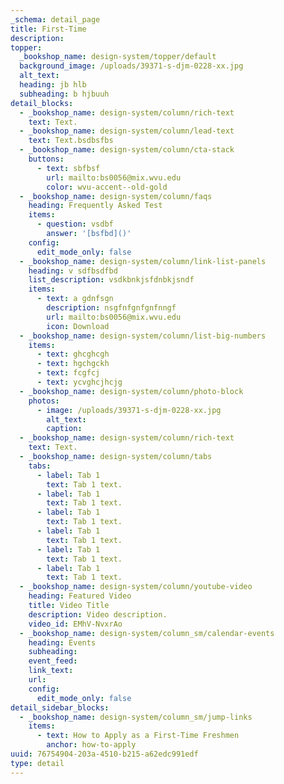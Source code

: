 ```yaml
---
_schema: detail_page
title: First-Time
description:
topper:
  _bookshop_name: design-system/topper/default
  background_image: /uploads/39371-s-djm-0228-xx.jpg
  alt_text:
  heading: jb hlb
  subheading: b hjbuuh
detail_blocks:
  - _bookshop_name: design-system/column/rich-text
    text: Text.
  - _bookshop_name: design-system/column/lead-text
    text: Text.bsdbsfbs
  - _bookshop_name: design-system/column/cta-stack
    buttons:
      - text: sbfbsf
        url: mailto:bs0056@mix.wvu.edu
        color: wvu-accent--old-gold
  - _bookshop_name: design-system/column/faqs
    heading: Frequently Asked Test
    items:
      - question: vsdbf
        answer: '[bsfbd]()'
    config:
      edit_mode_only: false
  - _bookshop_name: design-system/column/link-list-panels
    heading: v sdfbsdfbd
    list_description: vsdkbnkjsfdnbkjsndf
    items:
      - text: a gdnfsgn
        description: nsgfnfgnfgnfnngf
        url: mailto:bs0056@mix.wvu.edu
        icon: Download
  - _bookshop_name: design-system/column/list-big-numbers
    items:
      - text: ghcghcgh
      - text: hgchgckh
      - text: fcgfcj
      - text: ycvghcjhcjg
  - _bookshop_name: design-system/column/photo-block
    photos:
      - image: /uploads/39371-s-djm-0228-xx.jpg
        alt_text:
        caption:
  - _bookshop_name: design-system/column/rich-text
    text: Text.
  - _bookshop_name: design-system/column/tabs
    tabs:
      - label: Tab 1
        text: Tab 1 text.
      - label: Tab 1
        text: Tab 1 text.
      - label: Tab 1
        text: Tab 1 text.
      - label: Tab 1
        text: Tab 1 text.
      - label: Tab 1
        text: Tab 1 text.
      - label: Tab 1
        text: Tab 1 text.
  - _bookshop_name: design-system/column/youtube-video
    heading: Featured Video
    title: Video Title
    description: Video description.
    video_id: EMhV-NvxrAo
  - _bookshop_name: design-system/column_sm/calendar-events
    heading: Events
    subheading:
    event_feed:
    link_text:
    url:
    config:
      edit_mode_only: false
detail_sidebar_blocks:
  - _bookshop_name: design-system/column_sm/jump-links
    items:
      - text: How to Apply as a First-Time Freshmen
        anchor: how-to-apply
uuid: 76754904-203a-4510-b215-a62edc991edf
type: detail
---
```

